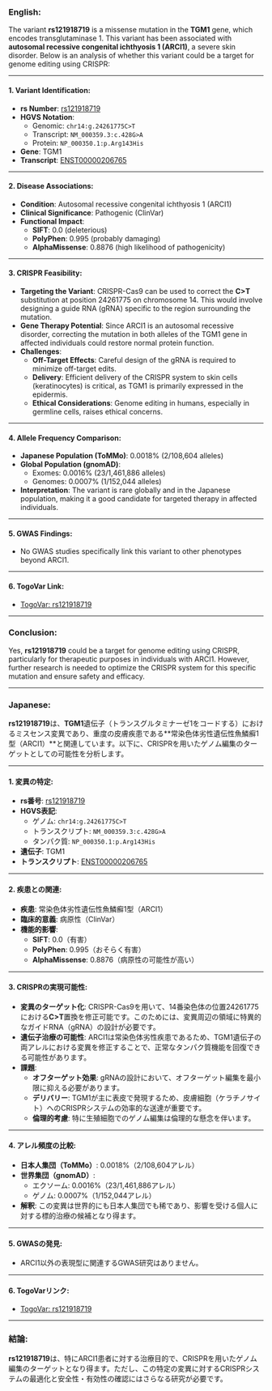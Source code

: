 ### English:
The variant **rs121918719** is a missense mutation in the **TGM1** gene, which encodes transglutaminase 1. This variant has been associated with **autosomal recessive congenital ichthyosis 1 (ARCI1)**, a severe skin disorder. Below is an analysis of whether this variant could be a target for genome editing using CRISPR:

---

#### 1. **Variant Identification**:
   - **rs Number**: [rs121918719](https://identifiers.org/dbsnp/rs121918719)
   - **HGVS Notation**:
     - Genomic: `chr14:g.24261775C>T`
     - Transcript: `NM_000359.3:c.428G>A`
     - Protein: `NP_000350.1:p.Arg143His`
   - **Gene**: TGM1
   - **Transcript**: [ENST00000206765](https://www.ensembl.org/Homo_sapiens/Transcript/Summary?db=core;t=ENST00000206765)

---

#### 2. **Disease Associations**:
   - **Condition**: Autosomal recessive congenital ichthyosis 1 (ARCI1)
   - **Clinical Significance**: Pathogenic (ClinVar)
   - **Functional Impact**:
     - **SIFT**: 0.0 (deleterious)
     - **PolyPhen**: 0.995 (probably damaging)
     - **AlphaMissense**: 0.8876 (high likelihood of pathogenicity)

---

#### 3. **CRISPR Feasibility**:
   - **Targeting the Variant**: CRISPR-Cas9 can be used to correct the **C>T** substitution at position 24261775 on chromosome 14. This would involve designing a guide RNA (gRNA) specific to the region surrounding the mutation.
   - **Gene Therapy Potential**: Since ARCI1 is an autosomal recessive disorder, correcting the mutation in both alleles of the TGM1 gene in affected individuals could restore normal protein function.
   - **Challenges**:
     - **Off-Target Effects**: Careful design of the gRNA is required to minimize off-target edits.
     - **Delivery**: Efficient delivery of the CRISPR system to skin cells (keratinocytes) is critical, as TGM1 is primarily expressed in the epidermis.
     - **Ethical Considerations**: Genome editing in humans, especially in germline cells, raises ethical concerns.

---

#### 4. **Allele Frequency Comparison**:
   - **Japanese Population (ToMMo)**: 0.0018% (2/108,604 alleles)
   - **Global Population (gnomAD)**:
     - Exomes: 0.0016% (23/1,461,886 alleles)
     - Genomes: 0.0007% (1/152,044 alleles)
   - **Interpretation**: The variant is rare globally and in the Japanese population, making it a good candidate for targeted therapy in affected individuals.

---

#### 5. **GWAS Findings**:
   - No GWAS studies specifically link this variant to other phenotypes beyond ARCI1.

---

#### 6. **TogoVar Link**:
   - [TogoVar: rs121918719](https://togovar.org/dbsnp/rs121918719)

---

### Conclusion:
Yes, **rs121918719** could be a target for genome editing using CRISPR, particularly for therapeutic purposes in individuals with ARCI1. However, further research is needed to optimize the CRISPR system for this specific mutation and ensure safety and efficacy.

---

### Japanese:
**rs121918719**は、**TGM1**遺伝子（トランスグルタミナーゼ1をコードする）におけるミスセンス変異であり、重度の皮膚疾患である**常染色体劣性遺伝性魚鱗癬1型（ARCI1）**と関連しています。以下に、CRISPRを用いたゲノム編集のターゲットとしての可能性を分析します。

---

#### 1. **変異の特定**:
   - **rs番号**: [rs121918719](https://identifiers.org/dbsnp/rs121918719)
   - **HGVS表記**:
     - ゲノム: `chr14:g.24261775C>T`
     - トランスクリプト: `NM_000359.3:c.428G>A`
     - タンパク質: `NP_000350.1:p.Arg143His`
   - **遺伝子**: TGM1
   - **トランスクリプト**: [ENST00000206765](https://www.ensembl.org/Homo_sapiens/Transcript/Summary?db=core;t=ENST00000206765)

---

#### 2. **疾患との関連**:
   - **疾患**: 常染色体劣性遺伝性魚鱗癬1型（ARCI1）
   - **臨床的意義**: 病原性（ClinVar）
   - **機能的影響**:
     - **SIFT**: 0.0（有害）
     - **PolyPhen**: 0.995（おそらく有害）
     - **AlphaMissense**: 0.8876（病原性の可能性が高い）

---

#### 3. **CRISPRの実現可能性**:
   - **変異のターゲット化**: CRISPR-Cas9を用いて、14番染色体の位置24261775における**C>T**置換を修正可能です。このためには、変異周辺の領域に特異的なガイドRNA（gRNA）の設計が必要です。
   - **遺伝子治療の可能性**: ARCI1は常染色体劣性疾患であるため、TGM1遺伝子の両アレルにおける変異を修正することで、正常なタンパク質機能を回復できる可能性があります。
   - **課題**:
     - **オフターゲット効果**: gRNAの設計において、オフターゲット編集を最小限に抑える必要があります。
     - **デリバリー**: TGM1が主に表皮で発現するため、皮膚細胞（ケラチノサイト）へのCRISPRシステムの効率的な送達が重要です。
     - **倫理的考慮**: 特に生殖細胞でのゲノム編集は倫理的な懸念を伴います。

---

#### 4. **アレル頻度の比較**:
   - **日本人集団（ToMMo）**: 0.0018%（2/108,604アレル）
   - **世界集団（gnomAD）**:
     - エクソーム: 0.0016%（23/1,461,886アレル）
     - ゲノム: 0.0007%（1/152,044アレル）
   - **解釈**: この変異は世界的にも日本人集団でも稀であり、影響を受ける個人に対する標的治療の候補となり得ます。

---

#### 5. **GWASの発見**:
   - ARCI1以外の表現型に関連するGWAS研究はありません。

---

#### 6. **TogoVarリンク**:
   - [TogoVar: rs121918719](https://togovar.org/dbsnp/rs121918719)

---

### 結論:
**rs121918719**は、特にARCI1患者に対する治療目的で、CRISPRを用いたゲノム編集のターゲットとなり得ます。ただし、この特定の変異に対するCRISPRシステムの最適化と安全性・有効性の確認にはさらなる研究が必要です。